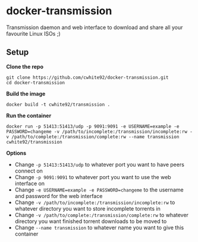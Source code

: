 # docker-transmission

Transmission daemon and web interface to download and share all your favourite Linux ISOs ;)

## Setup

**Clone the repo**

    git clone https://github.com/cwhite92/docker-transmission.git
    cd docker-transmission

**Build the image**

    docker build -t cwhite92/transmission .

**Run the container**

    docker run -p 51413:51413/udp -p 9091:9091 -e USERNAME=example -e PASSWORD=changeme -v /path/to/incomplete:/transmission/incomplete:rw -v /path/to/complete:/transmission/complete:rw --name transmission cwhite92/transmission

**Options**

* Change `-p 51413:51413/udp` to whatever port you want to have peers connect on
* Change `-p 9091:9091` to whatever port you want to use the web interface on
* Change `-e USERNAME=example -e PASSWORD=changeme` to the username and password for the web interface
* Change `-v /path/to/incomplete:/transmission/incomplete:rw` to whatever directory you want to store incomplete torrents in
* Change `-v /path/to/complete:/transmission/complete:rw` to whatever directory you want finished torrent downloads to be moved to
* Change `--name transmission` to whatever name you want to give this container
